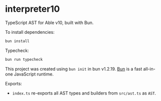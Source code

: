 # interpreter10

TypeScript AST for Able v10, built with Bun.

To install dependencies:

```bash
bun install
```

Typecheck:

```bash
bun run typecheck
```

This project was created using `bun init` in bun v1.2.19. [Bun](https://bun.sh/) is a fast all-in-one JavaScript runtime.

Exports:

- `index.ts` re-exports all AST types and builders from `src/ast.ts` as `AST`.
